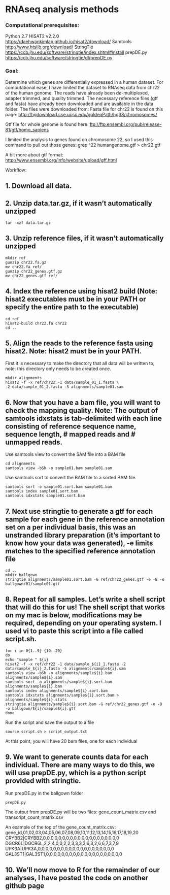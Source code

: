 # RNAseq analysis methods

### Computational prerequisites:
Python 2.7
HISAT2 v2.2.0 https://daehwankimlab.github.io/hisat2/download/
Samtools http://www.htslib.org/download/
StringTie https://ccb.jhu.edu/software/stringtie/index.shtml#install
prepDE.py https://ccb.jhu.edu/software/stringtie/dl/prepDE.py

### Goal: 
Determine which genes are differentially expressed in a human dataset. For computational ease, I have limited the dataset to RNAseq data from chr22 of the human genome. The reads have already been de-multiplexed, adapter trimmed, and quality trimmed. The necessary reference files (gtf and fasta) have already been downloaded and are available in the data folder. 
The files were downloaded from: 
Fasta file for chr22 is found on this page: http://hgdownload.cse.ucsc.edu/goldenPath/hg38/chromosomes/

Gtf file for whole genome is found here:
ftp://ftp.ensembl.org/pub/release-81/gtf/homo_sapiens

I limited the analysis to genes found on chromosome 22, so I used this command to pull out those genes: grep ^22 humangenome.gtf > chr22.gtf	

A bit more about gtf format:
http://www.ensembl.org/info/website/upload/gff.html

Workflow: 
## 1.	Download all data. 

## 2.	Unzip data.tar.gz, if it wasn’t automatically unzipped  
```
tar -xzf data.tar.gz
```

## 3.	Unzip reference files, if it wasn’t automatically unzipped
```
mkdir ref 
gunzip chr22.fa.gz
mv chr22.fa ref/
gunzip chr22_genes.gtf.gz
mv chr22_genes.gtf ref/
```
## 4.	Index the reference using hisat2 build (Note: hisat2 executables must be in your PATH or specify the entire path to the executable)
```
cd ref
hisat2-build chr22.fa chr22
cd ..
```

## 5.	Align the reads to the reference fasta using hisat2. Note: hisat2 must be in your PATH. 
First it is necessary to make the directory that all data will be written to, note: this directory only needs to be created once.

```
mkdir alignments 
hisat2 -f -x ref/chr22 -1 data/sample_01_1.fasta \
-2 data/sample_01_2.fasta -S alignments/sample01.sam
```

## 6.	Now that you have a bam file, you will want to check the mapping quality. Note: The output of samtools idxstats is tab-delimited with each line consisting of reference sequence name, sequence length, # mapped reads and # unmapped reads.

Use samtools view to convert the SAM file into a BAM file

```
cd alignments 
samtools view -bSh -o sample01.bam sample01.sam 
```

Use samtools sort to convert the BAM file to a sorted BAM file. 

```
samtools sort -o sample01.sort.bam sample01.bam
samtools index sample01.sort.bam
samtools idxstats sample01.sort.bam
```

## 7.	Next use stringtie to generate a gtf for each sample for each gene in the reference annotation set on a per individual basis, this was an unstranded library preparation (it’s important to know how your data was generated), -e limits matches to the specified reference annotation file

```
cd ..
mkdir ballgown 
stringtie alignments/sample01.sort.bam -G ref/chr22_genes.gtf -e -B -o ballgown/01/sample01.gtf
```

## 8.	Repeat for all samples. Let’s write a shell script that will do this for us! The shell script that works on my mac is below, modifications may be required, depending on your operating system. I used vi to paste this script into a file called script.sh. 

```
for i in 0{1..9} {10..20}
do
echo "sample " ${i}
hisat2 -f -x ref/chr22 -1 data/sample_${i}_1.fasta -2 data/sample_${i}_2.fasta -S alignments/sample${i}.sam
samtools view -bSh -o alignments/sample${i}.bam alignments/sample${i}.sam
samtools sort -o alignments/sample${i}.sort.bam alignments/sample${i}.bam
samtools index alignments/sample${i}.sort.bam
samtools idxstats alignments/sample${i}.sort.bam > alignments/sample${i}.stats
stringtie alignments/sample${i}.sort.bam -G ref/chr22_genes.gtf -e -B -o ballgown/${i}/sample${i}.gtf
done
```

Run the script and save the output to a file
```
source script.sh > script_output.txt
```

At this point, you will have 20 bam files, one for each individual 

## 9.	We want to generate counts data for each individual. There are many ways to do this, we will use prepDE.py, which is a python script provided with stringtie.  

Run prepDE.py in the ballgown folder

```
prepDE.py
```

The output from prepDE.py will be two files: gene_count_matrix.csv and transcript_count_matrix.csv

An example of the top of the gene_count_matrix.csv:
gene_id,01,02,03,04,05,06,07,08,09,10,11,12,13,14,15,16,17,18,19,20
CRYBB2|CRYBB2,0,0,0,0,0,0,0,0,0,0,0,0,0,0,0,0,0,0,0,0
DGCR6L|DGCR6L,2,2,4,0,0,2,2,3,3,3,3,6,3,2,6,6,7,3,7,9
UPK3A|UPK3A,0,0,0,0,0,0,0,0,0,0,0,0,0,0,0,0,0,0,0,0
GAL3ST1|GAL3ST1,0,0,0,0,0,0,0,0,0,0,0,0,0,0,0,0,0,0,0,0

## 10.	We’ll now move to R for the remainder of our analyses, I have posted the code on another github page

